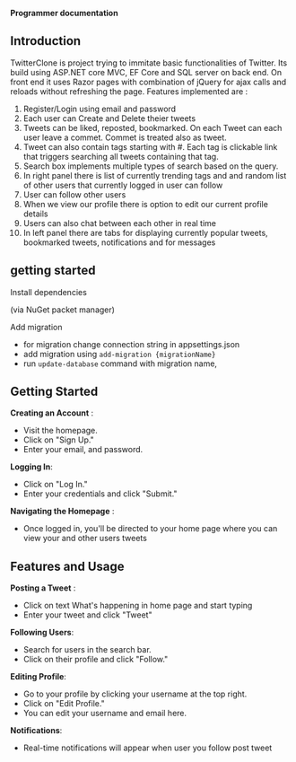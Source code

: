 **Programmer documentation**

## Introduction

TwitterClone is project trying to immitate basic functionalities of Twitter. Its build using ASP.NET core MVC, EF Core and SQL server on back end. On front end it uses Razor pages with combination of jQuery for ajax calls and reloads without refreshing the page.
Features implemented are :
 
1. Register/Login using email and password
2. Each user can Create and Delete theier tweets
3. Tweets can be liked, reposted, bookmarked. On each Tweet can each user leave a commet. Commet is treated also as tweet.
4. Tweet can also contain tags starting with #. Each tag is clickable link that triggers searching all tweets containing that tag.
5. Search box implements multiple types of search based on the query.
6. In right panel there is list of currently trending tags and and random list of other users that currently logged in user can follow
7. User can follow other users
8. When we view our profile there is option to edit our current profile details
9. Users can also chat between each other in real time
10. In left panel there are tabs for displaying currently popular tweets, bookmarked tweets, notifications and for messages

## getting started

Install dependencies

(via NuGet packet manager)

Add migration

- for migration change connection string in appsettings.json
- add migration using `add-migration {migrationName}`
- run `update-database` command with migration name,

## Getting Started
**Creating an Account** :

- Visit the homepage.
- Click on "Sign Up."
- Enter your email, and password.

**Logging In**:

- Click on "Log In."
- Enter your credentials and click "Submit."

**Navigating the Homepage** :

- Once logged in, you'll be directed to your home page where you can view your and other users tweets


## Features and Usage
**Posting a Tweet** :

- Click on text What's happening in home page and start typing
- Enter your tweet and click "Tweet"

**Following Users**:

- Search for users in the search bar.
- Click on their profile and click "Follow."

**Editing Profile**:

- Go to your profile by clicking your username at the top right.
- Click on "Edit Profile."
- You can edit your username and email here.

**Notifications**:

- Real-time notifications will appear when user you follow post tweet

